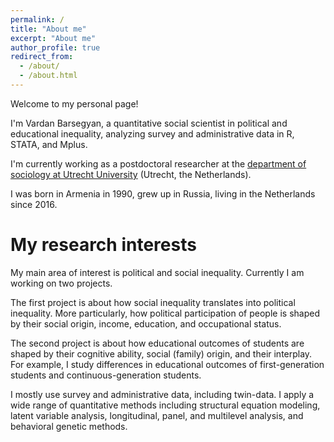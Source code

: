 ```yaml
---
permalink: /
title: "About me"
excerpt: "About me"
author_profile: true
redirect_from: 
  - /about/
  - /about.html
---
```


Welcome to my personal page! 

I'm Vardan Barsegyan, a quantitative social scientist in political and educational inequality, analyzing survey and administrative data in R, STATA, and Mplus. 

I'm currently working as a postdoctoral researcher at the [department of sociology at Utrecht University](https://www.uu.nl/en/organisation/sociology) (Utrecht, the Netherlands).

I was born in Armenia in 1990, grew up in Russia, living in the Netherlands since 2016.


My research interests
======
My main area of interest is political and social inequality. Currently I am working on two projects. 

The first project is about how social inequality translates into political inequality. More particularly, how political participation of people is shaped by their social origin, income, education, and occupational status. 

The second project is about how educational outcomes of students are shaped by their cognitive ability, social (family) origin, and their interplay. For example, I study differences in educational outcomes of first-generation students and continuous-generation students.

I mostly use survey and administrative data, including twin-data. I apply a wide range of quantitative methods including structural equation modeling, latent variable analysis, longitudinal, panel, and multilevel analysis, and behavioral genetic methods.
